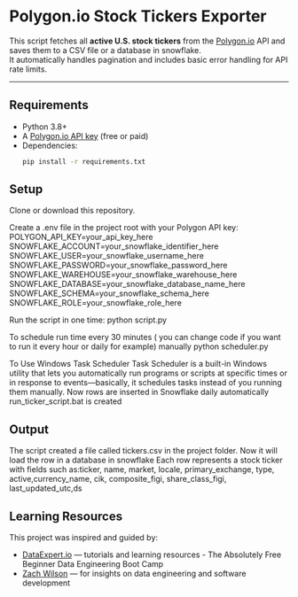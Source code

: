 # Polygon.io Stock Tickers Exporter

This script fetches all **active U.S. stock tickers** from the [Polygon.io](https://polygon.io) API and saves them to a CSV file or a database in snowflake.  
It automatically handles pagination and includes basic error handling for API rate limits.

---

## Requirements

- Python 3.8+
- A [Polygon.io API key](https://polygon.io/pricing) (free or paid)
- Dependencies:
  ```bash
  pip install -r requirements.txt
  ```

## Setup

Clone or download this repository.

Create a .env file in the project root with your Polygon API key:
POLYGON_API_KEY=your_api_key_here
SNOWFLAKE_ACCOUNT=your_snowflake_identifier_here
SNOWFLAKE_USER=your_snowflake_username_here
SNOWFLAKE_PASSWORD=your_snowflake_password_here
SNOWFLAKE_WAREHOUSE=your_snowflake_warehouse_here
SNOWFLAKE_DATABASE=your_snowflake_database_name_here
SNOWFLAKE_SCHEMA=your_snowflake_schema_here
SNOWFLAKE_ROLE=your_snowflake_role_here

Run the script in one time:
python script.py

To schedule run time every 30 minutes ( you can change code if you want to run it every hour or daily for example) manually
python scheduler.py

To Use Windows Task Scheduler 
Task Scheduler is a built-in Windows utility that lets you automatically run programs or scripts at specific times or in response to events—basically, it schedules tasks instead of you running them manually.
Now rows are inserted in Snowflake daily automatically
run_ticker_script.bat is created

## Output

The script created a file called tickers.csv in the project folder.
Now it will load the row in a database in snowflake
Each row represents a stock ticker with fields such as:ticker, name, market, locale, primary_exchange, type, active,currency_name, cik, composite_figi, share_class_figi, last_updated_utc,ds

## Learning Resources

This project was inspired and guided by:

- [DataExpert.io](https://dataexpert.io) — tutorials and learning resources - The Absolutely Free Beginner Data Engineering Boot Camp
- [Zach Wilson](https://www.linkedin.com/in/eczachly/) — for insights on data engineering and software development
